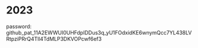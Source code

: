 # 2023

password: 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

